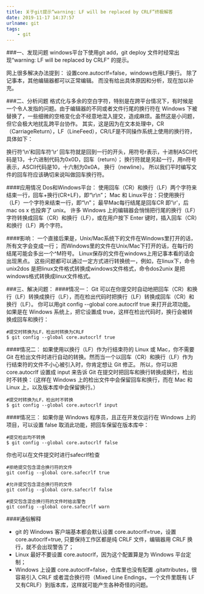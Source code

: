 ```yaml
---
title: 关于git提示“warning: LF will be replaced by CRLF”终极解答
date: 2019-11-17 14:37:57
urlname: git
tags:
    - git
---
```

###一、发现问题
windows平台下使用git add，git deploy 文件时经常出现“warning: LF will be replaced by CRLF” 的提示。
<!-- more -->
网上很多解决办法提到：
设置core.autocrlf=false，windows也用LF换行。
除了记事本，其他编辑器都可以正常编辑。
而没有给出具体原因和分析，现在加以补充。

###二、分析问题
格式化与多余的空白字符，特别是在跨平台情况下，有时候是一个令人发指的问题。由于编辑器的不同或者文件行尾的换行符在 Windows 下被替换了，一些细微的空格变化会不经意地混入提交，造成麻烦。虽然这是小问题，但它会极大地扰乱跨平台协作。
其实，这是因为在文本处理中，CR（CarriageReturn），LF（LineFeed），CR/LF是不同操作系统上使用的换行符，具体如下：

换行符‘\n’和回车符‘\r’
回车符就是回到一行的开头，用符号r表示，十进制ASCII代码是13，十六进制代码为0x0D，回车（return）；
换行符就是另起一行，用n符号表示，ASCII代码是10，十六制为0x0A， 换行（newline）。
所以我们平时编写文件的回车符应该确切来说叫做回车换行符。

####应用情况
Dos和Windows平台： 使用回车（CR）和换行（LF）两个字符来结束一行，回车+换行(CR+LF)，即“\r\n”；
Mac 和 Linux平台：只使用换行（LF）一个字符来结束一行，即“\n”；
最早Mac每行结尾是回车CR 即'\r'，后mac os x 也投奔了 unix。
许多 Windows 上的编辑器会悄悄把行尾的换行（LF）字符转换成回车（CR）和换行（LF），或在用户按下 Enter 键时，插入回车（CR）和换行（LF）两个字符。

####影响：
一个直接后果是，Unix/Mac系统下的文件在Windows里打开的话，所有文字会变成一行；
而Windows里的文件在Unix/Mac下打开的话，在每行的结尾可能会多出一个^M符号。
Linux保存的文件在windows上用记事本看的话会出现黑点。
这些问题都可以通过一定方式进行转换统一，例如，在linux下，命令unix2dos 是把linux文件格式转换成windows文件格式，命令dos2unix 是把windows格式转换成linux文件格式。

###三、解决问题：
####情况一：
Git 可以在你提交时自动地把回车（CR）和换行（LF）转换成换行（LF），而在检出代码时把换行（LF）转换成回车（CR）和换行（LF）。 你可以用git config --global core.autocrlf true 来打开此项功能。 如果是在 Windows 系统上，把它设置成 true，这样在检出代码时，换行会被转换成回车和换行：


```
#提交时转换为LF，检出时转换为CRLF
$ git config --global core.autocrlf true
```

####情况二：
如果使用以换行（LF）作为行结束符的 Linux 或 Mac，你不需要 Git 在检出文件时进行自动的转换。然而当一个以回车（CR）和换行（LF）作为行结束符的文件不小心被引入时，你肯定想让 Git 修正。 所以，你可以把 core.autocrlf 设置成 input 来告诉 Git 在提交时把回车和换行转换成换行，检出时不转换：（这样在 Windows 上的检出文件中会保留回车和换行，而在 Mac 和 Linux 上，以及版本库中会保留换行。）

```
#提交时转换为LF，检出时不转换
$ git config --global core.autocrlf input
```

####情况三：
如果你是 Windows 程序员，且正在开发仅运行在 Windows 上的项目，可以设置 false 取消此功能，把回车保留在版本库中：

```
#提交检出均不转换
$ git config --global core.autocrlf false
```

你也可以在文件提交时进行safecrlf检查

```
#拒绝提交包含混合换行符的文件
git config --global core.safecrlf true   

#允许提交包含混合换行符的文件
git config --global core.safecrlf false   

#提交包含混合换行符的文件时给出警告
git config --global core.safecrlf warn
```

####通俗解释
* git 的 Windows 客户端基本都会默认设置 core.autocrlf=true，设置core.autocrlf=true, 只要保持工作区都是纯 CRLF 文件，编辑器用 CRLF 换行，就不会出现警告了；
* Linux 最好不要设置 core.autocrlf，因为这个配置算是为 Windows 平台定制；
* Windows 上设置 core.autocrlf=false，仓库里也没有配置 .gitattributes，很容易引入 CRLF 或者混合换行符（Mixed Line Endings，一个文件里既有 LF 又有CRLF）到版本库，这样就可能产生各种奇怪的问题。

